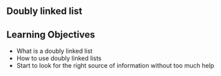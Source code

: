 ## Doubly linked list


## Learning Objectives
* What is a doubly linked list
* How to use doubly linked lists
* Start to look for the right source of information without too much help
